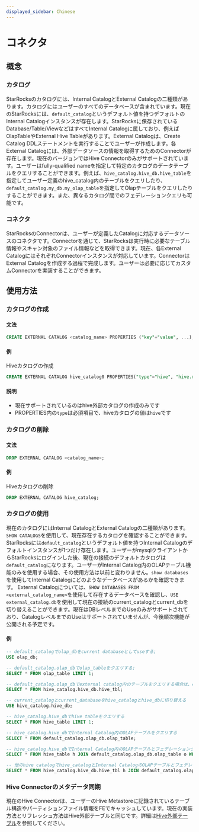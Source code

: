 ```yaml
---
displayed_sidebar: Chinese
---
```


# コネクタ

## 概念

### カタログ

StarRocksのカタログには、Internal CatalogとExternal Catalogの二種類があります。カタログにはユーザーのすべてのデータベースが含まれています。現在のStarRocksには、`default_catalog`というデフォルト値を持つデフォルトのInternal Catalogインスタンスが存在します。StarRocksに保存されているDatabase/Table/ViewなどはすべてInternal Catalogに属しており、例えばOlapTableやExternal Hive Tableがあります。External Catalogは、Create Catalog DDLステートメントを実行することでユーザーが作成します。各External Catalogには、外部データソースの情報を取得するためのConnectorが存在します。現在のバージョンではHive Connectorのみがサポートされています。ユーザーはfully-qualified nameを指定して特定のカタログのデータテーブルをクエリすることができます。例えば、`hive_catalog.hive_db.hive_table`を指定してユーザー定義のhive_catalog内のテーブルをクエリしたり、`default_catalog.my_db.my_olap_table`を指定してOlapテーブルをクエリしたりすることができます。また、異なるカタログ間でのフェデレーションクエリも可能です。

### コネクタ

StarRocksのConnectorは、ユーザーが定義したCatalogに対応するデータソースのコネクタです。Connectorを通じて、StarRocksは実行時に必要なテーブル情報やスキャン対象のファイル情報などを取得できます。現在、各External CatalogにはそれぞれConnectorインスタンスが対応しています。ConnectorはExternal Catalogを作成する過程で完成します。ユーザーは必要に応じてカスタムConnectorを実装することができます。

## 使用方法

### カタログの作成

#### 文法

```sql
CREATE EXTERNAL CATALOG <catalog_name> PROPERTIES ("key"="value", ...);
```

#### 例

Hiveカタログの作成

```sql
CREATE EXTERNAL CATALOG hive_catalog0 PROPERTIES("type"="hive", "hive.metastore.uris"="thrift://xx.xx.xx.xx:9083");
```

#### 説明

* 現在サポートされているのはhive外部カタログの作成のみです
* PROPERTIES内の`type`は必須項目で、hiveカタログの値は`hive`です

### カタログの削除

#### 文法

```sql
DROP EXTERNAL CATALOG <catalog_name>;
```

#### 例

Hiveカタログの削除

```sql
DROP EXTERNAL CATALOG hive_catalog;
```

### カタログの使用

現在のカタログにはInternal CatalogとExternal Catalogの二種類があります。`SHOW CATALOGS`を使用して、現在存在するカタログを確認することができます。StarRocksには`default_catalog`というデフォルト値を持つInternal Catalogのデフォルトインスタンスが1つだけ存在します。ユーザーがmysqlクライアントからStarRocksにログインした後、現在の接続のデフォルトカタログは`default_catalog`になります。ユーザーがInternal Catalog内のOLAPテーブル機能のみを使用する場合、その使用方法は以前と変わりません。`show databases`を使用してInternal Catalogにどのようなデータベースがあるかを確認できます。
External Catalogについては、`SHOW DATABASES FROM <external_catalog_name>`を使用して存在するデータベースを確認し、`USE external_catalog.db`を使用して現在の接続のcurrent_catalogとcurrent_dbを切り替えることができます。現在はDBレベルまでのUseのみがサポートされており、CatalogレベルまでのUseはサポートされていませんが、今後順次機能が公開される予定です。

#### 例

```sql
-- default_catalogでolap_dbをcurrent databaseとしてuseする;
USE olap_db;

-- default_catalog.olap_dbでolap_tableをクエリする;
SELECT * FROM olap_table LIMIT 1;

-- default_catalog.olap_dbでexternal catalog内のテーブルをクエリする場合は、external tableの完全名を記述する必要があります。
SELECT * FROM hive_catalog.hive_db.hive_tbl;

-- current_catalogとcurrent_databaseをhive_catalogとhive_dbに切り替える
USE hive_catalog.hive_db;

-- hive_catalog.hive_dbでhive tableをクエリする
SELECT * FROM hive_table LIMIT 1;

-- hive_catalog.hive_dbでInternal Catalog内のOLAPテーブルをクエリする
SELECT * FROM default_catalog.olap_db.olap_table;

-- hive_catalog.hive_dbでInternal Catalog内のOLAPテーブルとフェデレーションクエリを実行する
SELECT * FROM hive_table h JOIN default_catalog.olap_db.olap_table o WHERE h.id = o.id;

-- 他のhive catalogでhive_catalogとInternal CatalogのOLAPテーブルとフェデレーションクエリを実行する
SELECT * FROM hive_catalog.hive_db.hive_tbl h JOIN default_catalog.olap_db.olap_table o WHERE h.id = o.id;
```

### Hive Connectorのメタデータ同期

現在のHive Connectorは、ユーザーのHive Metastoreに記録されているテーブル構造やパーティションファイル情報をFEでキャッシュしています。現在の実装方法とリフレッシュ方法はHive外部テーブルと同じです。詳細は[Hive外部テーブル](../data_source/External_table.md#手動更新元数据缓存)を参照してください。
